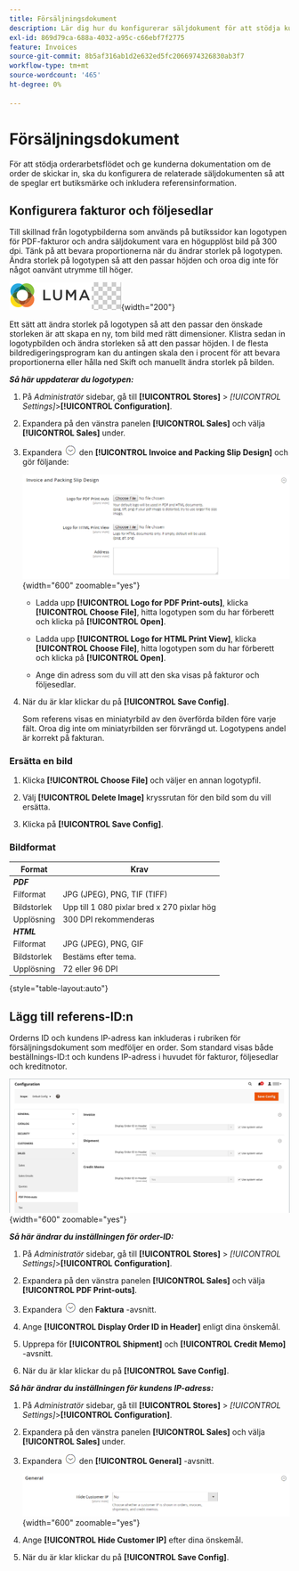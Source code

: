 ```yaml
---
title: Försäljningsdokument
description: Lär dig hur du konfigurerar säljdokument för att stödja kundorder och leveranser för din Commerce Store.
exl-id: 869d79ca-688a-4032-a95c-c66ebf7f2775
feature: Invoices
source-git-commit: 8b5af316ab1d2e632ed5fc2066974326830ab3f7
workflow-type: tm+mt
source-wordcount: '465'
ht-degree: 0%

---
```


# Försäljningsdokument

För att stödja orderarbetsflödet och ge kunderna dokumentation om de order de skickar in, ska du konfigurera de relaterade säljdokumenten så att de speglar ert butiksmärke och inkludera referensinformation.

## Konfigurera fakturor och följesedlar

Till skillnad från logotypbilderna som används på butikssidor kan logotypen för PDF-fakturor och andra säljdokument vara en högupplöst bild på 300 dpi. Tänk på att bevara proportionerna när du ändrar storlek på logotypen. Ändra storlek på logotypen så att den passar höjden och oroa dig inte för något oanvänt utrymme till höger.

![Exempellogotyp](./assets/logo-pdf.png){width="200"}

Ett sätt att ändra storlek på logotypen så att den passar den önskade storleken är att skapa en ny, tom bild med rätt dimensioner. Klistra sedan in logotypbilden och ändra storleken så att den passar höjden. I de flesta bildredigeringsprogram kan du antingen skala den i procent för att bevara proportionerna eller hålla ned Skift och manuellt ändra storlek på bilden.

**_Så här uppdaterar du logotypen:_**

1. På _Administratör_ sidebar, gå till **[!UICONTROL Stores]** > _[!UICONTROL Settings]_>**[!UICONTROL Configuration]**.

1. Expandera på den vänstra panelen **[!UICONTROL Sales]** och välja **[!UICONTROL Sales]** under.

1. Expandera ![Expansionsväljare](../assets/icon-display-expand.png) den **[!UICONTROL Invoice and Packing Slip Design]** och gör följande:

   ![Försäljningskonfiguration - design av försäljningsfaktura och följesedel](../configuration-reference/sales/assets/sales-invoice-packing-slip-design.png){width="600" zoomable="yes"}

   - Ladda upp **[!UICONTROL Logo for PDF Print-outs]**, klicka **[!UICONTROL Choose File]**, hitta logotypen som du har förberett och klicka på **[!UICONTROL Open]**.

   - Ladda upp **[!UICONTROL Logo for HTML Print View]**, klicka **[!UICONTROL Choose File]**, hitta logotypen som du har förberett och klicka på **[!UICONTROL Open]**.

   - Ange din adress som du vill att den ska visas på fakturor och följesedlar.

1. När du är klar klickar du på **[!UICONTROL Save Config]**.

   Som referens visas en miniatyrbild av den överförda bilden före varje fält. Oroa dig inte om miniatyrbilden ser förvrängd ut. Logotypens andel är korrekt på fakturan.

### Ersätta en bild

1. Klicka **[!UICONTROL Choose File]** och väljer en annan logotypfil.

1. Välj **[!UICONTROL Delete Image]** kryssrutan för den bild som du vill ersätta.

1. Klicka på **[!UICONTROL Save Config]**.

### Bildformat

| Format | Krav |
|--- |------------------------------------------|
| **_PDF_** |  |
| Filformat | JPG (JPEG), PNG, TIF (TIFF) |
| Bildstorlek | Upp till 1 080 pixlar bred x 270 pixlar hög |
| Upplösning | 300 DPI rekommenderas |
| **_HTML_** |  |
| Filformat | JPG (JPEG), PNG, GIF |
| Bildstorlek | Bestäms efter tema. |
| Upplösning | 72 eller 96 DPI |

{style="table-layout:auto"}

## Lägg till referens-ID:n

Orderns ID och kundens IP-adress kan inkluderas i rubriken för försäljningsdokument som medföljer en order. Som standard visas både beställnings-ID:t och kundens IP-adress i huvudet för fakturor, följesedlar och kreditnotor.

![Försäljningskonfiguration - utskrifter i PDF](./assets/config-sales-pdf-print-outs.png){width="600" zoomable="yes"}

**_Så här ändrar du inställningen för order-ID:_**

1. På _Administratör_ sidebar, gå till **[!UICONTROL Stores]** > _[!UICONTROL Settings]_>**[!UICONTROL Configuration]**.

1. Expandera på den vänstra panelen **[!UICONTROL Sales]** och välja **[!UICONTROL PDF Print-outs]**.

1. Expandera ![Expansionsväljare](../assets/icon-display-expand.png) den **Faktura** -avsnitt.

1. Ange **[!UICONTROL Display Order ID in Header]** enligt dina önskemål.

1. Upprepa för **[!UICONTROL Shipment]** och **[!UICONTROL Credit Memo]** -avsnitt.

1. När du är klar klickar du på **[!UICONTROL Save Config]**.

**_Så här ändrar du inställningen för kundens IP-adress:_**

1. På _Administratör_ sidebar, gå till **[!UICONTROL Stores]** > _[!UICONTROL Settings]_>**[!UICONTROL Configuration]**.

1. Expandera på den vänstra panelen **[!UICONTROL Sales]** och välja **[!UICONTROL Sales]** under.

1. Expandera ![Expansionsväljare](../assets/icon-display-expand.png) den **[!UICONTROL General]** -avsnitt.

   ![Försäljningskonfiguration - allmänna försäljningsinställningar](../configuration-reference/sales/assets/sales-general.png){width="600" zoomable="yes"}

1. Ange **[!UICONTROL Hide Customer IP]** efter dina önskemål.

1. När du är klar klickar du på **[!UICONTROL Save Config]**.
